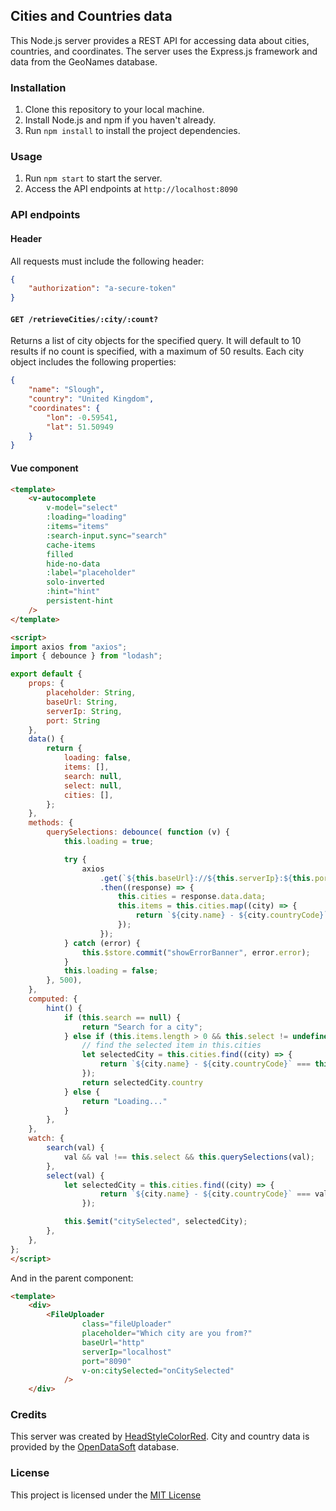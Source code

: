 ## Cities and Countries data

This Node.js server provides a REST API for accessing data about cities, countries, and coordinates. The server uses the Express.js framework and data from the GeoNames database.

### Installation
1. Clone this repository to your local machine.
2. Install Node.js and npm if you haven't already.
3. Run `npm install` to install the project dependencies.

### Usage
1. Run `npm start` to start the server.
2. Access the API endpoints at `http://localhost:8090`

### API endpoints

#### Header
All requests must include the following header:
```json
{
    "authorization": "a-secure-token"
}
```

#### `GET /retrieveCities/:city/:count?`
Returns a list of city objects for the specified query.
It will default to 10 results if no count is specified, with a maximum of 50 results.
Each city object includes the following properties:

```json
{
    "name": "Slough",
    "country": "United Kingdom",
    "coordinates": {
        "lon": -0.59541,
        "lat": 51.50949
    }
}
```

#### Vue component

```html
<template>
    <v-autocomplete
        v-model="select"
        :loading="loading"
        :items="items"
        :search-input.sync="search"
        cache-items
        filled
        hide-no-data
        :label="placeholder"
        solo-inverted
        :hint="hint"
        persistent-hint
    />
</template>

<script>
import axios from "axios";
import { debounce } from "lodash";

export default {
    props: {
        placeholder: String,
        baseUrl: String,
        serverIp: String,
        port: String
    },
    data() {
        return {
            loading: false,
            items: [],
            search: null,
            select: null,
            cities: [],
        };
    },
    methods: {
        querySelections: debounce( function (v) {
            this.loading = true;

            try {
                axios
                    .get(`${this.baseUrl}://${this.serverIp}:${this.port}/cities/retrieveCities/${v}`)
                    .then((response) => {
                        this.cities = response.data.data;
                        this.items = this.cities.map((city) => {
                            return `${city.name} - ${city.countryCode}`;
                        });
                    });
            } catch (error) {
                this.$store.commit("showErrorBanner", error.error);
            }
            this.loading = false;
        }, 500),
    },
    computed: {
        hint() {
            if (this.search == null) {
                return "Search for a city";
            } else if (this.items.length > 0 && this.select != undefined) {
                // find the selected item in this.cities
                let selectedCity = this.cities.find((city) => {
                    return `${city.name} - ${city.countryCode}` === this.select;
                });
                return selectedCity.country
            } else {
                return "Loading..."
            }
        },
    },
    watch: {
        search(val) {
            val && val !== this.select && this.querySelections(val);
        },
        select(val) {
            let selectedCity = this.cities.find((city) => {
                    return `${city.name} - ${city.countryCode}` === val;
                });

            this.$emit("citySelected", selectedCity);
        },
    },
};
</script>
```

And in the parent component:

```html
<template>
    <div>
        <FileUploader
                class="fileUploader"
                placeholder="Which city are you from?"
                baseUrl="http"
                serverIp="localhost"
                port="8090"
                v-on:citySelected="onCitySelected"
            />
    </div>
```

### Credits
This server was created by [HeadStyleColorRed](https://github.com/headStyleColorRed).
City and country data is provided by the [OpenDataSoft](https://public.opendatasoft.com/explore/?sort=modified) database.

### License
This project is licensed under the [MIT License](https://opensource.org/license/mit/)
